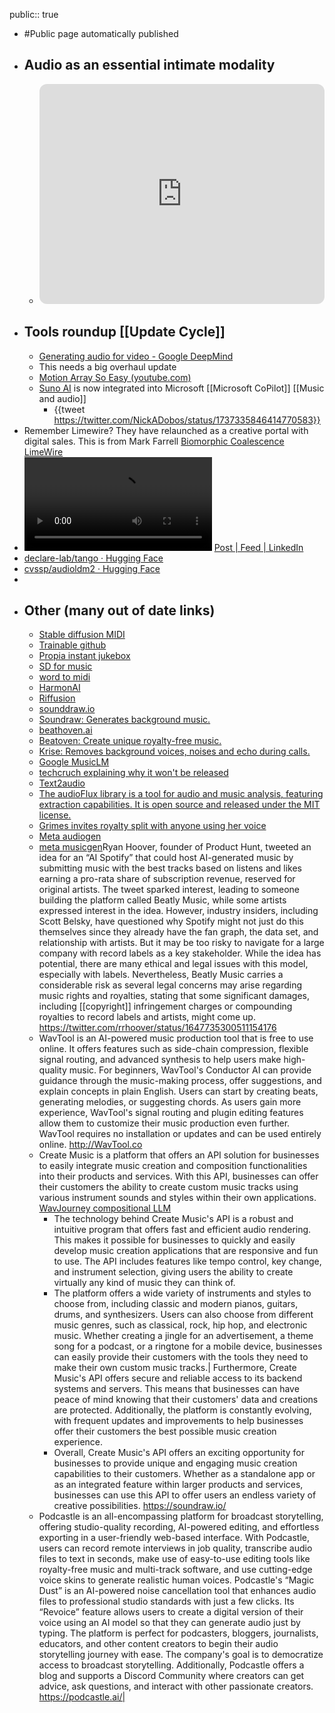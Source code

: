 public:: true

- #Public page automatically published
- ## Audio as an essential intimate modality
	- <iframe style="border-radius:12px" src="https://open.spotify.com/embed/episode/44yEyYZV2TJf4cvVumysC5?utm_source=generator&t=62107" width="100%" height="352" frameBorder="0" allowfullscreen="" allow="autoplay; clipboard-write; encrypted-media; fullscreen; picture-in-picture" loading="lazy"></iframe>
- ## Tools roundup [[Update Cycle]]
	- [Generating audio for video - Google DeepMind](https://deepmind.google/discover/blog/generating-audio-for-video/)
	- This needs a big overhaul update
	- [Motion Array So Easy (youtube.com)](https://www.youtube.com/watch?v=Hd0KYxotzv8)
	- [Suno AI](https://www.suno.ai/) is now integrated into Microsoft [[Microsoft CoPilot]] [[Music and audio]]
		- {{tweet https://twitter.com/NickADobos/status/1737335846414770583}}
- Remember Limewire? They have relaunched as a creative portal with digital sales. This is from Mark Farrell [Biomorphic Coalescence LimeWire](https://limewire.com/post/b9c58f0b-154e-484b-868c-9c6f5ec2e960)
- ![1703054111335.mp4](../assets/1703054111335_1703357299299_0.mp4) [Post | Feed | LinkedIn](https://www.linkedin.com/feed/update/urn:li:activity:7143126665659826176/)
- [declare-lab/tango · Hugging Face](https://huggingface.co/declare-lab/tango)
- [cvssp/audioldm2 · Hugging Face](https://huggingface.co/cvssp/audioldm2)
-
- Other (many out of date links)
	-
	- [Stable diffusion MIDI](https://storage.googleapis.com/music-synthesis-with-spectrogram-diffusion/index.html)
	- [Trainable github](https://github.com/teticio/audio-diffusion)
	- [Propia instant jukebox](https://app.prodia.com/#/)
	- [SD for music](https://www.riffusion.com/about)
	- [word to midi](https://www.musicradar.com/news/audiocipher-word-midi-music-generator-creative-block)
	- [HarmonAI](https://www.harmonai.org/)
	- [Riffusion](https://github.com/riffusion/riffusion-app)
	- [sounddraw.io](https://soundraw.io/)
	- [Soundraw: Generates background music.](https://soundraw.io/)
	- [beathoven.ai](https://www.beatoven.ai/)
	- [Beatoven: Create unique royalty-free music.](https://www.beatoven.ai/)
	- [Krise: Removes background voices, noises and echo during calls.](https://krisp.ai/)
	- [Google MusicLM](https://google-research.github.io/seanet/musiclm/examples/)
	- [techcruch explaining why it won't be released](https://techcrunch.com/2023/01/27/google-created-an-ai-that-can-generate-music-from-text-descriptions-but-wont-release-it/)
	- [Text2audio](https://text-to-audio.github.io/)
	- [The audioFlux library is a tool for audio and music analysis, featuring extraction capabilities. It is open source and released under the MIT license.](https://github.com/libAudioFlux/audioFlux)
	- [Grimes invites royalty split with anyone using her voice](https://www-engadget-com.cdn.ampproject.org/c/s/www.engadget.com/amp/grimes-invites-ai-artists-to-use-her-voice-promising-50-percent-royalty-split-165659578.html)
	- [Meta audiogen](https://github.com/facebookresearch/audiocraft)
	- [meta musicgen](https://huggingface.co/facebook/musicgen-melody/)Ryan Hoover, founder of Product Hunt, tweeted an idea for an “AI Spotify” that could host AI-generated music by submitting music with the best tracks based on listens and likes earning a pro-rata share of subscription revenue, reserved for original artists. The tweet sparked interest, leading to someone building the platform called Beatly Music, while some artists expressed interest in the idea. However, industry insiders, including Scott Belsky, have questioned why Spotify might not just do this themselves since they already have the fan graph, the data set, and relationship with artists. But it may be too risky to navigate for a large company with record labels as a key stakeholder. While the idea has potential, there are many ethical and legal issues with this model, especially with labels. Nevertheless, Beatly Music carries a considerable risk as several legal concerns may arise regarding music rights and royalties, stating that some significant damages, including [[copyright]] infringement charges or compounding royalties to record labels and artists, might come up. https://twitter.com/rrhoover/status/1647735300511154176
	- WavTool is an AI-powered music production tool that is free to use online. It offers features such as side-chain compression, flexible signal routing, and advanced synthesis to help users make high-quality music. For beginners, WavTool's Conductor AI can provide guidance through the music-making process, offer suggestions, and explain concepts in plain English. Users can start by creating beats, generating melodies, or suggesting chords. As users gain more experience, WavTool's signal routing and plugin editing features allow them to customize their music production even further. WavTool requires no installation or updates and can be used entirely online. http://WavTool.co
	- Create Music is a platform that offers an API solution for businesses to easily integrate music creation and composition functionalities into their products and services. With this API, businesses can offer their customers the ability to create custom music tracks using various instrument sounds and styles within their own applications. [WavJourney compositional LLM](https://audio-agi.github.io/WavJourney_demopage/)
		- The technology behind Create Music's API is a robust and intuitive program that offers fast and efficient audio rendering. This makes it possible for businesses to quickly and easily develop music creation applications that are responsive and fun to use. The API includes features like tempo control, key change, and instrument selection, giving users the ability to create virtually any kind of music they can think of.
		- The platform offers a wide variety of instruments and styles to choose from, including classic and modern pianos, guitars, drums, and synthesizers. Users can also choose from different music genres, such as classical, rock, hip hop, and electronic music. Whether creating a jingle for an advertisement, a theme song for a podcast, or a ringtone for a mobile device, businesses can easily provide their customers with the tools they need to make their own custom music tracks.| 
		  Furthermore, Create Music's API offers secure and reliable access to its backend systems and servers. This means that businesses can have peace of mind knowing that their customers' data and creations are protected. Additionally, the platform is constantly evolving, with frequent updates and improvements to help businesses offer their customers the best possible music creation experience.
		- Overall, Create Music's API offers an exciting opportunity for businesses to provide unique and engaging music creation capabilities to their customers. Whether as a standalone app or as an integrated feature within larger products and services, businesses can use this API to offer users an endless variety of creative possibilities. https://soundraw.io/
	- Podcastle is an all-encompassing platform for broadcast storytelling, offering studio-quality recording, AI-powered editing, and effortless exporting in a user-friendly web-based interface. With Podcastle, users can record remote interviews in job quality, transcribe audio files to text in seconds, make use of easy-to-use editing tools like royalty-free music and multi-track software, and use cutting-edge voice skins to generate realistic human voices. Podcastle's “Magic Dust” is an AI-powered noise cancellation tool that enhances audio files to professional studio standards with just a few clicks. Its “Revoice” feature allows users to create a digital version of their voice using an AI model so that they can generate audio just by typing. The platform is perfect for podcasters, bloggers, journalists, educators, and other content creators to begin their audio storytelling journey with ease. The company's goal is to democratize access to broadcast storytelling. Additionally, Podcastle offers a blog and supports a Discord Community where creators can get advice, ask questions, and interact with other passionate creators. https://podcastle.ai/|